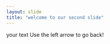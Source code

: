 ```yaml
---
layout: slide
title: "welcome to our second slide"
---
```

your text
Use the left arrow to go back!
